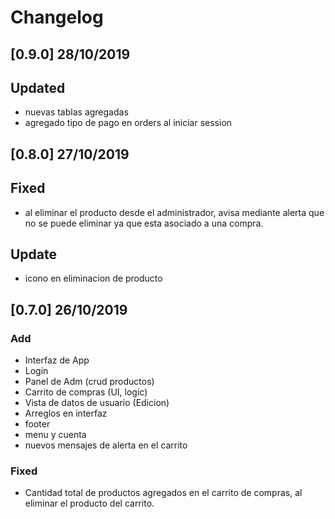 # Changelog

## [0.9.0] 28/10/2019
## Updated 
- nuevas tablas agregadas
- agregado tipo de  pago en orders al iniciar session

## [0.8.0] 27/10/2019
## Fixed
- al eliminar el producto desde el administrador, avisa mediante alerta que no se puede eliminar 
ya que esta asociado a una compra.
## Update
- icono en eliminacion de producto

 
## [0.7.0] 26/10/2019
### Add
- Interfaz de App
- Login
- Panel de Adm (crud productos)
- Carrito de compras (UI, logic)
- Vista de datos de usuario (Edicion)
- Arreglos en interfaz
- footer
- menu y cuenta
- nuevos mensajes de alerta en el carrito
### Fixed
- Cantidad total de productos agregados en el carrito de compras, al eliminar el producto del carrito.
